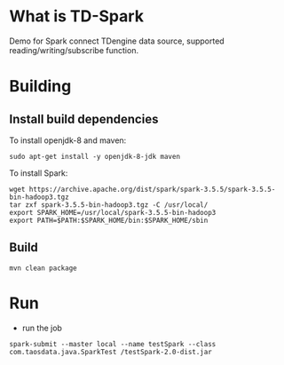 # What is TD-Spark
Demo for Spark connect TDengine data source, supported reading/writing/subscribe function.

# Building 

## Install build dependencies

To install openjdk-8 and maven:
```
sudo apt-get install -y openjdk-8-jdk maven 
```

To install Spark:
```
wget https://archive.apache.org/dist/spark/spark-3.5.5/spark-3.5.5-bin-hadoop3.tgz
tar zxf spark-3.5.5-bin-hadoop3.tgz -C /usr/local/
export SPARK_HOME=/usr/local/spark-3.5.5-bin-hadoop3
export PATH=$PATH:$SPARK_HOME/bin:$SPARK_HOME/sbin
```

## Build

```
mvn clean package
```

# Run

* run the job
```
spark-submit --master local --name testSpark --class com.taosdata.java.SparkTest /testSpark-2.0-dist.jar
```
